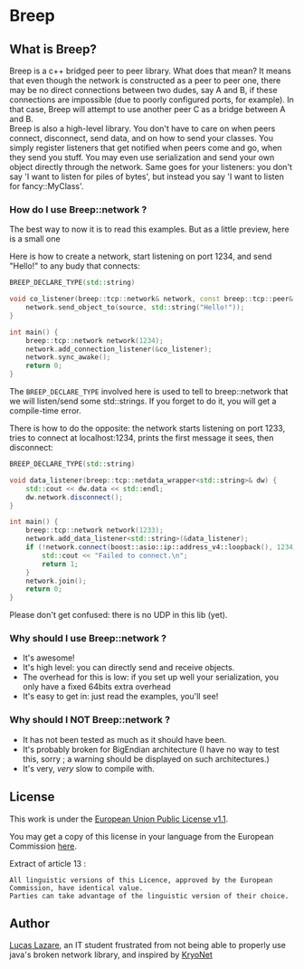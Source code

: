 # Breep

## What is Breep?

Breep is a c++ bridged peer to peer library. What does that mean? It means that even though
the network is constructed as a peer to peer one, there may be no direct connections between
two dudes, say A and B, if these connections are impossible (due to poorly configured ports, for example).
In that case, Breep will attempt to use another peer C as a bridge between A and B.
<br/>
Breep is also a high-level library. You don't have to care on when peers connect, disconnect,
send data, and on how to send your classes. You simply register listeners that get notified when
peers come and go, when they send you stuff. You may even use serialization and send your own object
directly through the network. Same goes for your listeners: you don't say 'I want to listen for
piles of bytes', but instead you say 'I want to listen for fancy::MyClass'.


### How do I use Breep::network ?

The best way to now it is to read this examples. But as a little preview, here is a small one

Here is how to create a network, start listening on port 1234, and send "Hello!" to any budy that connects:
```cpp
BREEP_DECLARE_TYPE(std::string)

void co_listener(breep::tcp::network& network, const breep::tcp::peer& source) {
	network.send_object_to(source, std::string("Hello!"));
}

int main() {
	breep::tcp::network network(1234);
	network.add_connection_listener(&co_listener);
	network.sync_awake();
	return 0;
}
```
The ``BREEP_DECLARE_TYPE`` involved here is used to tell to breep::network that we will listen/send some std::string*s*.
If you forget to do it, you will get a compile-time error.

There is how to do the opposite: the network starts listening on port 1233, tries to connect at localhost:1234, prints the first message it sees, then disconnect:
```cpp
BREEP_DECLARE_TYPE(std::string)

void data_listener(breep::tcp::netdata_wrapper<std::string>& dw) {
    std::cout << dw.data << std::endl;
    dw.network.disconnect();
}

int main() {
    breep::tcp::network network(1233);
    network.add_data_listener<std::string>(&data_listener);
    if (!network.connect(boost::asio::ip::address_v4::loopback(), 1234)) {
        std::cout << "Failed to connect.\n";
        return 1;
    }
    network.join();
    return 0;
}
```
Please don't get confused: there is no UDP in this lib (yet).


### Why should I use Breep::network ?

* It's awesome!
* It's high level: you can directly send and receive objects.
* The overhead for this is low: if you set up well your serialization, you only have a fixed 64bits extra overhead
* It's easy to get in: just read the examples, you'll see!

### Why should I NOT Breep::network ?

* It has not been tested as much as it should have been.
* It's probably broken for BigEndian architecture (I have no way to test this, sorry ; a warning should be displayed on such architectures.)
* It's very, *very* slow to compile with.

## License

This work is under the [European Union Public License v1.1](LICENSE.md).

You may get a copy of this license in your language from the European Commission [here](https://joinup.ec.europa.eu/community/eupl/og_page/european-union-public-licence-eupl-v11).

Extract of article 13 :

    All linguistic versions of this Licence, approved by the European Commission, have identical value.
    Parties can take advantage of the linguistic version of their choice.

## Author

[Lucas Lazare](https://github.com/Organic-code), an IT student frustrated from not being able to properly use java's broken network library, and inspired by [KryoNet](https://github.com/EsotericSoftware/kryonet)
